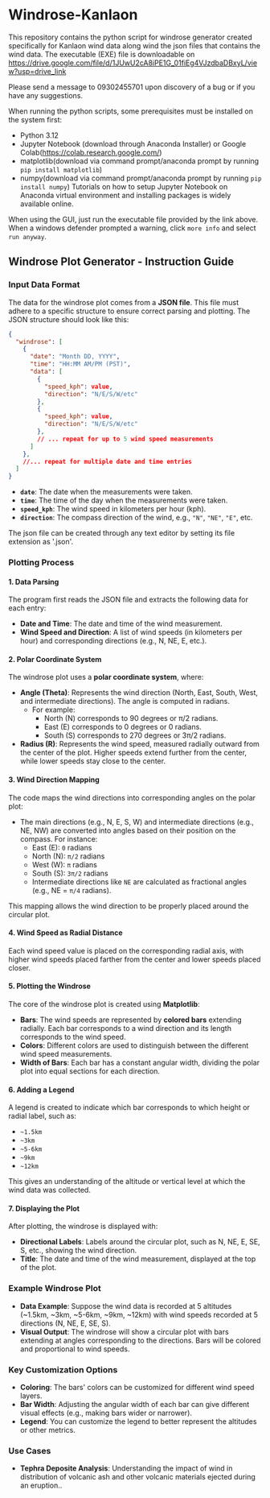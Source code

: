 # Windrose-Kanlaon

This repository contains the python script for windrose generator created specifically for Kanlaon wind data along wind the json files that contains the wind data.
The executable (EXE) file is downloadable on https://drive.google.com/file/d/1JUwU2cA8iPE1G_01fiEg4VJzdbaDBxyL/view?usp=drive_link

Please send a message to 09302455701 upon discovery of a bug or if you have any suggestions.

When running the python scripts, some prerequisites must be installed on the system first:
 - Python 3.12
 - Jupyter Notebook (download through Anaconda Installer) or Google Colab(https://colab.research.google.com/)
 - matplotlib(download via command prompt/anaconda prompt by running ```pip install matplotlib```)
 - numpy(download via command prompt/anaconda prompt by running ```pip install numpy```)
Tutorials on how to setup Jupyter Notebook on Anaconda virtual environment and installing packages is widely available online.

When using the GUI, just run the executable file provided by the link above. When a windows defender prompted a warning, click `more info` and select `run anyway`.

## **Windrose Plot Generator - Instruction Guide**

### **Input Data Format**
The data for the windrose plot comes from a **JSON file**. This file must adhere to a specific structure to ensure correct parsing and plotting. The JSON structure should look like this:

```json
{
  "windrose": [
    {
      "date": "Month DD, YYYY",
      "time": "HH:MM AM/PM (PST)",
      "data": [
        {
          "speed_kph": value,
          "direction": "N/E/S/W/etc"
        },
        {
          "speed_kph": value,
          "direction": "N/E/S/W/etc"
        },
        // ... repeat for up to 5 wind speed measurements
      ]
    },
    //... repeat for multiple date and time entries
  ]
}
```
- **`date`**: The date when the measurements were taken.
- **`time`**: The time of the day when the measurements were taken.
- **`speed_kph`**: The wind speed in kilometers per hour (kph).
- **`direction`**: The compass direction of the wind, e.g., `"N"`, `"NE"`, `"E"`, etc.

The json file can be created through any text editor by setting its file extension as '.json'.

### **Plotting Process**

#### **1. Data Parsing**
The program first reads the JSON file and extracts the following data for each entry:
- **Date and Time**: The date and time of the wind measurement.
- **Wind Speed and Direction**: A list of wind speeds (in kilometers per hour) and corresponding directions (e.g., N, NE, E, etc.).

#### **2. Polar Coordinate System**
The windrose plot uses a **polar coordinate system**, where:
- **Angle (Theta)**: Represents the wind direction (North, East, South, West, and intermediate directions). The angle is computed in radians. 
  - For example: 
    - North (N) corresponds to 90 degrees or π/2 radians.
    - East (E) corresponds to 0 degrees or 0 radians.
    - South (S) corresponds to 270 degrees or 3π/2 radians.
- **Radius (R)**: Represents the wind speed, measured radially outward from the center of the plot. Higher speeds extend further from the center, while lower speeds stay close to the center.

#### **3. Wind Direction Mapping**
The code maps the wind directions into corresponding angles on the polar plot:
- The main directions (e.g., N, E, S, W) and intermediate directions (e.g., NE, NW) are converted into angles based on their position on the compass. For instance:
  - East (E): `0` radians
  - North (N): `π/2` radians
  - West (W): `π` radians
  - South (S): `3π/2` radians
  - Intermediate directions like `NE` are calculated as fractional angles (e.g., NE = `π/4` radians).

This mapping allows the wind direction to be properly placed around the circular plot.

#### **4. Wind Speed as Radial Distance**
Each wind speed value is placed on the corresponding radial axis, with higher wind speeds placed farther from the center and lower speeds placed closer.

#### **5. Plotting the Windrose**
The core of the windrose plot is created using **Matplotlib**:
- **Bars**: The wind speeds are represented by **colored bars** extending radially. Each bar corresponds to a wind direction and its length corresponds to the wind speed.
- **Colors**: Different colors are used to distinguish between the different wind speed measurements.
- **Width of Bars**: Each bar has a constant angular width, dividing the polar plot into equal sections for each direction.

#### **6. Adding a Legend**
A legend is created to indicate which bar corresponds to which height or radial label, such as:
- `~1.5km`
- `~3km`
- `~5-6km`
- `~9km`
- `~12km`

This gives an understanding of the altitude or vertical level at which the wind data was collected.

#### **7. Displaying the Plot**
After plotting, the windrose is displayed with:
- **Directional Labels**: Labels around the circular plot, such as N, NE, E, SE, S, etc., showing the wind direction.
- **Title**: The date and time of the wind measurement, displayed at the top of the plot.

### **Example Windrose Plot**
- **Data Example**: Suppose the wind data is recorded at 5 altitudes (~1.5km, ~3km, ~5-6km, ~9km, ~12km) with wind speeds recorded at 5 directions (N, NE, E, SE, S).
- **Visual Output**: The windrose will show a circular plot with bars extending at angles corresponding to the directions. Bars will be colored and proportional to wind speeds.


### **Key Customization Options**
- **Coloring**: The bars' colors can be customized for different wind speed layers.
- **Bar Width**: Adjusting the angular width of each bar can give different visual effects (e.g., making bars wider or narrower).
- **Legend**: You can customize the legend to better represent the altitudes or other metrics.

### **Use Cases**
- **Tephra Deposite Analysis**: Understanding the impact of wind in distribution of volcanic ash and other volcanic materials ejected during an eruption..
